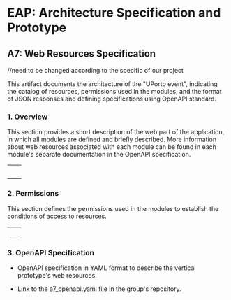 # EAP: Architecture Specification and Prototype
## A7: Web Resources Specification

//need to be changed according to the specific of our project

This artifact documents the  architecture of the "UPorto event", indicating the catalog of resources, permissions used in the modules, and the format of JSON responses and defining specifications using OpenAPI standard.

### 1. Overview

This section provides a short description of the web part of the 
application, in which all modules are defined and briefly described. More information about web resources associated with each module can be found in each module's separate documentation in the OpenAPI specification.

|     |     |
| --------- | ---------- |
|     | 	|
|     | 	|
|     | 	|
|     | 	|
|     | 	|


### 2. Permissions

This section defines the permissions used in the modules to establish the conditions of access to resources.

|     |     |
| --------- | ---------- |
|     | 	|
|     | 	|
|     | 	|
|     | 	|

### 3. OpenAPI Specification

* OpenAPI specification in YAML format to describe the vertical prototype's web resources.

* Link to the a7_openapi.yaml file in the group's repository.

